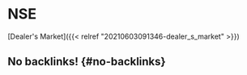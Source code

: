 # NSE


[Dealer's Market]({{< relref "20210603091346-dealer_s_market" >}})


## No backlinks! {#no-backlinks}

